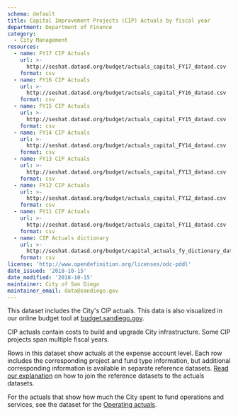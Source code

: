 ```yaml
---
schema: default
title: Capital Improvement Projects (CIP) Actuals by fiscal year
department: Department of Finance
category:
  - City Management
resources:
  - name: FY17 CIP Actuals
    url: >-
      http://seshat.datasd.org/budget/actuals_capital_FY17_datasd.csv
    format: csv
  - name: FY16 CIP Actuals
    url: >-
      http://seshat.datasd.org/budget/actuals_capital_FY16_datasd.csv
    format: csv
  - name: FY15 CIP Actuals
    url: >-
      http://seshat.datasd.org/budget/actuals_capital_FY15_datasd.csv
    format: csv
  - name: FY14 CIP Actuals
    url: >-
      http://seshat.datasd.org/budget/actuals_capital_FY14_datasd.csv
    format: csv
  - name: FY13 CIP Actuals
    url: >-
      http://seshat.datasd.org/budget/actuals_capital_FY13_datasd.csv
    format: csv
  - name: FY12 CIP Actuals
    url: >-
      http://seshat.datasd.org/budget/actuals_capital_FY12_datasd.csv
    format: csv
  - name: FY11 CIP Actuals
    url: >-
      http://seshat.datasd.org/budget/actuals_capital_FY11_datasd.csv
    format: csv
  - name: CIP Actuals dictionary
    url: >-
      http://seshat.datasd.org/budget/capital_actuals_fy_dictionary_datasd.csv
    format: csv
license: 'http://www.opendefinition.org/licenses/odc-pddl'
date_issued: '2018-10-15'
date_modified: '2018-10-15'
maintainer: City of San Diego
maintainer_email: data@sandiego.gov
---
```

This dataset includes the City's CIP actuals. This data is also visualized in our online budget tool at [budget.sandiego.gov](https://budget.sandiego.gov/transparency#/).
<!--more-->

CIP actuals contain costs to build and upgrade City infrastructure. Some CIP projects span multiple fiscal years.

Rows in this dataset show actuals at the expense account level. Each row includes the corresponding project and fund type information, but additional corresponding information is available in separate reference datasets. [Read our explanation](/budget-topic/) on how to join the reference datasets to the actuals datasets.

For the actuals that show how much the City spent to fund operations and services, see the dataset for the [Operating actuals](/datasets/operating-budget/).